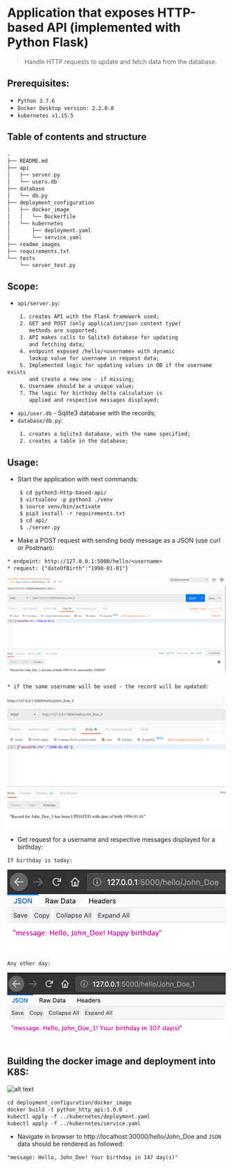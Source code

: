 # Application that exposes HTTP-based API (implemented with Python Flask)

> Handle HTTP requests to update and fetch data from the database.

## Prerequisites:
* `Python 3.7.6`
* `Docker Desktop version: 2.2.0.0`
* `kubernetes v1.15.5`


## Table of contents and structure

```
.
├── README.md
├── api
│   ├── server.py
│   └── users.db
├── database
│   └── db.py
├── deployment_configuration
│   ├── docker_image
│   │   └── Dockerfile
│   └── kubernetes
│       ├── deployment.yaml
│       └── service.yaml
├── readme_images
├── requirements.txt
└── tests
    └── server_test.py
```

## Scope:
* `api/server.py`:
```
    1. creates API with the Flask framework used;
    2. GET and POST (only application/json content type)
       methods are supported;
    3. API makes calls to Sqlite3 database for updating
       and fetching data;
    4. endpoint exposed /hello/<username> with dynamic
       lookup value for username in request data;
    5. Implemented logic for updating values in DB if the username exists
       and create a new one - if missing;
    6. Username should be a unique value;
    7. The logic for birthday delta calculation is
       applied and respective messages displayed;
```
* `api/user.db` - Sqlite3 database with the records;
* `database/db.py`:
```
    1. creates a Sqlite3 database, with the name specified;
    2. creates a table in the database;
```

## Usage:
* Start the application with next commands:

```
    $ cd python3-http-based-api/
    $ virtualenv -p python3 ./venv
    $ source venv/bin/activate
    $ pip3 install -r requirements.txt
    $ cd api/
    $ ./server.py
```

* Make a POST request with sending body message as a JSON (use curl or Postman):

```
* endpoint: http://127.0.0.1:5000/hello/<username>
* request: {"dateOfBirth":"1998-01-01"}
```
![alt text](readme_images/1.png)
```
* if the same username will be used - the record will be updated:
```
![alt text](readme_images/2.png)

* Get request for a username and respective messages displayed for a birthday:
```
If birthday is today:
```
![alt text](readme_images/3.png)

```
Any other day:
```
![alt text](readme_images/4.png)

## Building the docker image and deployment into K8S:
![alt text](https://www.cyberark.com/wp-content/uploads/2018/12/kubernetes-labs-post-1.jpg)
```
cd deployment_configuration/docker_image
docker build -t python_http_api:1.0.0 .
kubectl apply -f ../kubernetes/deployment.yaml
kubectl apply -f ../kubernetes/service.yaml
```
* Navigate in browser to http://localhost:30000/hello/John_Doe and `JSON` data should be rendered as followed:
```
"message: Hello, John_Doe! Your birthday in 147 day(s)"
```
